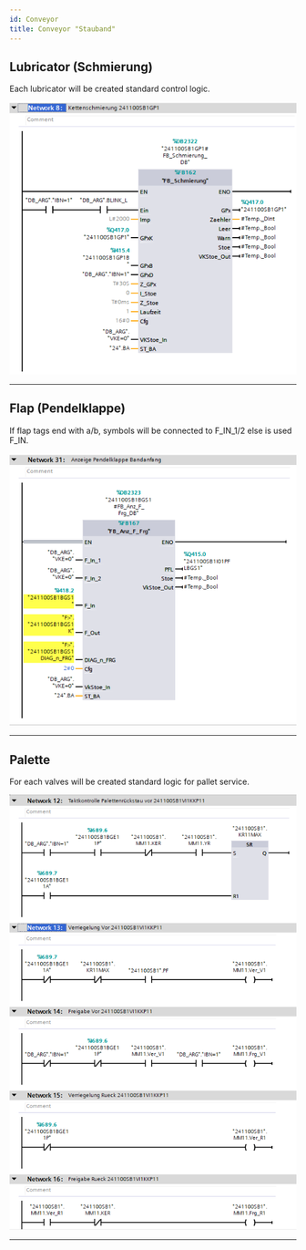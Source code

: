 ```yaml
---
id: Conveyor
title: Conveyor "Stauband"
---
```


## Lubricator (Schmierung)

Each lubricator will be created standard control logic.

![img](../../../../../assets/docs/generation/programBlocks/stationen/conveyor/Lubricator.jpg)

---

## Flap (Pendelklappe)

If flap tags end with a/b, symbols will be connected to F_IN_1/2 else is used F_IN.

![img](../../../../../assets/docs/generation/programBlocks/stationen/conveyor/Flap.jpg)

---

## Palette

For each valves will be created standard logic for pallet service.

![img](../../../../../assets/docs/generation/programBlocks/stationen/conveyor/Palette.jpg)

---